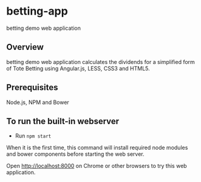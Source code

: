 # betting-app
betting demo web application

## Overview
betting demo web application calculates the dividends for a simplified form of Tote Betting using Angular.js, LESS, CSS3 and HTML5.

## Prerequisites
Node.js, NPM and Bower

## To run the built-in webserver
- Run `npm start`

When it is the first time, this command will install required node modules and bower components before starting the web server.

Open [http://localhost:8000](http://localhost:8000) on Chrome or other browsers to try this web application.
